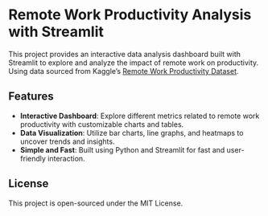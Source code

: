 # Remote Work Productivity Analysis with Streamlit

This project provides an interactive data analysis dashboard built with Streamlit to explore and analyze the impact of remote work on productivity. Using data sourced from Kaggle’s [Remote Work Productivity Dataset](https://www.kaggle.com/datasets/mrsimple07/remote-work-productivity).

## Features

- **Interactive Dashboard**: Explore different metrics related to remote work productivity with customizable charts and tables.
- **Data Visualization**: Utilize bar charts, line graphs, and heatmaps to uncover trends and insights.
- **Simple and Fast**: Built using Python and Streamlit for fast and user-friendly interaction.

## License

This project is open-sourced under the MIT License.
